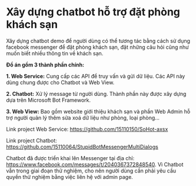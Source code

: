 # Xây dựng chatbot hỗ trợ đặt phòng khách sạn


Xây dựng chatbot demo để người dùng có thể tương tác bằng cách sử dụng facebook messenger để đặt phòng khách sạn, đặt những câu hỏi cũng như muốn biết nhiều thông tin về khách sạn.

**Đồ án gồm 3 thành phần chính:**

**1. Web Service:** Cung cấp các API để truy vấn và gửi dữ liệu. Các API này dùng chung được cho Chatbot và Web View.

**2. Chatbot:** Xử lý message từ người dùng. Thành phần này được xây dựng dựa trên Microsoft Bot Framework.

**3. Web View:** Bao gồm website giới thiệu khách sạn và phần Web Admin hỗ trợ người quản lý thêm sửa xoá dữ liệu như phòng, loại phòng...


Link project Web Service: https://github.com/15110150/SoHot-axsx

Link project Chatbot: https://github.com/15110064/StupidBotMessengerMultiDialogs

Chatbot đã được triển khai lên Messenger tại địa chỉ: https://www.facebook.com/messages/t/2040367372848540. Vì Chatbot vẫn trong giai đoạn thử nghiệm, cho nên người dùng cần phải yêu cầu quyền thử nghiệm bằng việc liên hệ với admin page.

